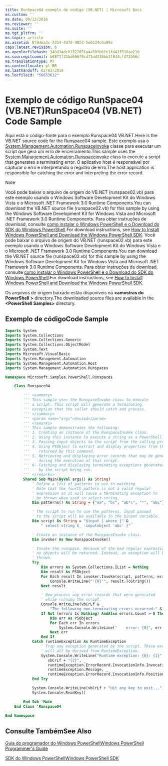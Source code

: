```yaml
---
title: RunSpace04 exemplo de código (VB.NET) | Microsoft Docs
ms.custom: ''
ms.date: 09/13/2016
ms.reviewer: ''
ms.suite: ''
ms.tgt_pltfrm: ''
ms.topic: article
ms.assetid: 8f0dea3c-4354-4d7d-9823-5e6234c9a89e
caps.latest.revision: 6
ms.openlocfilehash: 348d34dc0132705fa4a50fb6fe1fd43f510ae210
ms.sourcegitcommit: b6871f21bd666f9cd71dd336bb3f844cf472b56c
ms.translationtype: MT
ms.contentlocale: pt-BR
ms.lasthandoff: 02/03/2019
ms.locfileid: "56853612"
---
```

# <a name="runspace04--vbnet-code-sample"></a><span data-ttu-id="97cd4-102">Exemplo de código RunSpace04 (VB.NET)</span><span class="sxs-lookup"><span data-stu-id="97cd4-102">RunSpace04  (VB.NET) Code Sample</span></span>

<span data-ttu-id="97cd4-103">Aqui está o código-fonte para o exemplo Runspace04 VB.NET.</span><span class="sxs-lookup"><span data-stu-id="97cd4-103">Here is the VB.NET source code for the Runspace04 sample.</span></span> <span data-ttu-id="97cd4-104">Este exemplo usa o [System.Management.Automation.Runspaceinvoke](/dotnet/api/System.Management.Automation.RunspaceInvoke) classe para executar um script que gera um erro de encerramento.</span><span class="sxs-lookup"><span data-stu-id="97cd4-104">This sample uses the [System.Management.Automation.Runspaceinvoke](/dotnet/api/System.Management.Automation.RunspaceInvoke) class to execute a script that generates a terminating error.</span></span> <span data-ttu-id="97cd4-105">O aplicativo host é responsável por capturar o erro e interpretando o registro de erro.</span><span class="sxs-lookup"><span data-stu-id="97cd4-105">The host application is responsible for catching the error and interpreting the error record.</span></span>

> [!NOTE]
> <span data-ttu-id="97cd4-106">Você pode baixar o arquivo de origem do VB.NET (runspace02.vb) para este exemplo usando o Windows Software Development Kit do Windows Vista e o Microsoft .NET Framework 3.0 Runtime Components.</span><span class="sxs-lookup"><span data-stu-id="97cd4-106">You can download the VB.NET source file (runspace02.vb) for this sample by using the Windows Software Development Kit for Windows Vista and Microsoft .NET Framework 3.0 Runtime Components.</span></span> <span data-ttu-id="97cd4-107">Para obter instruções de download, consulte [como instalar o Windows PowerShell e o Download do SDK do Windows PowerShell](/powershell/developer/installing-the-windows-powershell-sdk).</span><span class="sxs-lookup"><span data-stu-id="97cd4-107">For download instructions, see [How to Install Windows PowerShell and Download the Windows PowerShell SDK](/powershell/developer/installing-the-windows-powershell-sdk).</span></span>
> <span data-ttu-id="97cd4-108">Você pode baixar o arquivo de origem do VB.NET (runspace02.vb) para este exemplo usando o Windows Software Development Kit do Windows Vista e o Microsoft .NET Framework 3.0 Runtime Components.</span><span class="sxs-lookup"><span data-stu-id="97cd4-108">You can download the VB.NET source file (runspace02.vb) for this sample by using the Windows Software Development Kit for Windows Vista and Microsoft .NET Framework 3.0 Runtime Components.</span></span> <span data-ttu-id="97cd4-109">Para obter instruções de download, consulte [como instalar o Windows PowerShell e o Download do SDK do Windows PowerShell](/powershell/developer/installing-the-windows-powershell-sdk).</span><span class="sxs-lookup"><span data-stu-id="97cd4-109">For download instructions, see [How to Install Windows PowerShell and Download the Windows PowerShell SDK](/powershell/developer/installing-the-windows-powershell-sdk).</span></span>
>
> <span data-ttu-id="97cd4-110">Os arquivos de origem baixado estão disponíveis na  **\<amostras do PowerShell >** directory.</span><span class="sxs-lookup"><span data-stu-id="97cd4-110">The downloaded source files are available in the **\<PowerShell Samples>** directory.</span></span>

## <a name="code-sample"></a><span data-ttu-id="97cd4-111">Exemplo de código</span><span class="sxs-lookup"><span data-stu-id="97cd4-111">Code Sample</span></span>

```vb
Imports System
Imports System.Collections
Imports System.Collections.Generic
Imports System.Collections.ObjectModel
Imports System.Text
Imports Microsoft.VisualBasic
Imports System.Management.Automation
Imports System.Management.Automation.Host
Imports System.Management.Automation.Runspaces

Namespace Microsoft.Samples.PowerShell.Runspaces

    Class Runspace04

        ''' <summary>
        ''' This sample uses the RunspaceInvoke class to execute
        ''' a script. This script will generate a terminating
        ''' exception that the caller should catch and process.
        ''' </summary>
        ''' <param name="args">Unused</param>
        ''' <remarks>
        ''' This sample demonstrates the following:
        ''' 1. Creating an instance of the RunspaceInvoke class.
        ''' 2. Using this instance to execute a string as a PowerShell script.
        ''' 3. Passing input objects to the script from the calling program.
        ''' 4. Using PSObject to extract and display properties from the objects
        '''    returned by this command.
        ''' 5. Retrieving and displaying error records that may be generated
        '''    during the execution of that script.
        ''' 6. Catching and displaying terminating exceptions generated
        '''    by the script being run.
        ''' </remarks>
        Shared Sub Main(ByVal args() As String)
            ' Define a list of patterns to use in matching
            ' Note that the fourth pattern is not a valid regular
            ' expression so it will cause a terminating exception to
            ' be thrown when used in select-string.
            Dim patterns() As String = {"aa", "bc", "ab*c", "*", "abc"}

            ' The script to run to use the patterns. Input passed
            ' to the script will be available in the $input variable.
            Dim script As String = "$input | where {" & _
                " select-string $_ -inputobject 'abc' }"

            ' Create an instance of the RunspaceInvoke class.
            Dim invoker As New RunspaceInvoke()

            ' Invoke the runspace. Because of the bad regular expression,
            ' no objects will be returned. Instead, an exception will be
            ' thrown.
            Try
                Dim errors As System.Collections.IList = Nothing
                Dim result As PSObject
                For Each result In invoker.Invoke(script, patterns, errors)
                    Console.WriteLine("'{0}'", result.ToString())
                Next result

                ' Now process any error records that were generated
                ' while running the script.
                Console.WriteLine(vbCrLf & _
                    "The following non-terminating errors occurred:" & vbCrLf)
                If Not (errors Is Nothing) AndAlso errors.Count > 0 Then
                    Dim err As PSObject
                    For Each err In errors
                        System.Console.WriteLine("    error: {0}", err.ToString())
                    Next err
                End If
            Catch runtimeException As RuntimeException
                ' Trap any exception generated by the script. These exceptions
                ' will all be derived from RuntimeException.
                System.Console.WriteLine("Runtime exception: {0}: {1}" & _
                   vbCrLf + "{2}", _
                   runtimeException.ErrorRecord.InvocationInfo.InvocationName, _
                   runtimeException.Message, _
                   runtimeException.ErrorRecord.InvocationInfo.PositionMessage)
            End Try

            System.Console.WriteLine(vbCrLf + "Hit any key to exit...")
            System.Console.ReadKey()

        End Sub 'Main
    End Class 'Runspace04

End Namespace
```

<!-- TODO!!!: [!code-csharp[Runspace04.vb](../../powershell-sdk-samples/SDK-2.0/vb/Runspace01/Runspace04.vb#L09-L92 "Runspace04.vb")] -->

## <a name="see-also"></a><span data-ttu-id="97cd4-112">Consulte Também</span><span class="sxs-lookup"><span data-stu-id="97cd4-112">See Also</span></span>

[<span data-ttu-id="97cd4-113">Guia do programador do Windows PowerShell</span><span class="sxs-lookup"><span data-stu-id="97cd4-113">Windows PowerShell Programmer's Guide</span></span>](./windows-powershell-programmer-s-guide.md)

[<span data-ttu-id="97cd4-114">SDK do Windows PowerShell</span><span class="sxs-lookup"><span data-stu-id="97cd4-114">Windows PowerShell SDK</span></span>](../windows-powershell-reference.md)